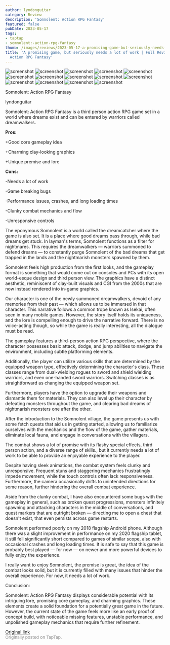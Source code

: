 ```yaml
---
author: lyndonguitar
category: Review
description: 'Somnolent: Action RPG Fantasy'
featured: false
pubDate: 2023-05-17
tags:
- taptap
- somnolent:-action-rpg-fantasy
thumb: /images/reviews/2023-05-17-a-promising-game-but-seriously-needs-a-lot-of-work--full-review---somnolent-action-rpg-fa-0.avif
title: 'A promising game, but seriously needs a lot of work | Full Review - Somnolent:
  Action RPG Fantasy'
---
```


<div class="gallery">
  <img src="/images/reviews/2023-05-17-a-promising-game-but-seriously-needs-a-lot-of-work--full-review---somnolent-action-rpg-fa-0.avif" alt="screenshot" />
  <img src="/images/reviews/2023-05-17-a-promising-game-but-seriously-needs-a-lot-of-work--full-review---somnolent-action-rpg-fa-1.avif" alt="screenshot" />
  <img src="/images/reviews/2023-05-17-a-promising-game-but-seriously-needs-a-lot-of-work--full-review---somnolent-action-rpg-fa-2.avif" alt="screenshot" />
  <img src="/images/reviews/2023-05-17-a-promising-game-but-seriously-needs-a-lot-of-work--full-review---somnolent-action-rpg-fa-3.avif" alt="screenshot" />
  <img src="/images/reviews/2023-05-17-a-promising-game-but-seriously-needs-a-lot-of-work--full-review---somnolent-action-rpg-fa-4.avif" alt="screenshot" />
  <img src="/images/reviews/2023-05-17-a-promising-game-but-seriously-needs-a-lot-of-work--full-review---somnolent-action-rpg-fa-5.avif" alt="screenshot" />
  <img src="/images/reviews/2023-05-17-a-promising-game-but-seriously-needs-a-lot-of-work--full-review---somnolent-action-rpg-fa-6.avif" alt="screenshot" />
  <img src="/images/reviews/2023-05-17-a-promising-game-but-seriously-needs-a-lot-of-work--full-review---somnolent-action-rpg-fa-7.avif" alt="screenshot" />
  <img src="/images/reviews/2023-05-17-a-promising-game-but-seriously-needs-a-lot-of-work--full-review---somnolent-action-rpg-fa-8.avif" alt="screenshot" />
  <img src="/images/reviews/2023-05-17-a-promising-game-but-seriously-needs-a-lot-of-work--full-review---somnolent-action-rpg-fa-9.avif" alt="screenshot" />
  <img src="/images/reviews/2023-05-17-a-promising-game-but-seriously-needs-a-lot-of-work--full-review---somnolent-action-rpg-fa-10.avif" alt="screenshot" />
  <img src="/images/reviews/2023-05-17-a-promising-game-but-seriously-needs-a-lot-of-work--full-review---somnolent-action-rpg-fa-11.avif" alt="screenshot" />
  <img src="/images/reviews/2023-05-17-a-promising-game-but-seriously-needs-a-lot-of-work--full-review---somnolent-action-rpg-fa-12.avif" alt="screenshot" />
  <img src="/images/reviews/2023-05-17-a-promising-game-but-seriously-needs-a-lot-of-work--full-review---somnolent-action-rpg-fa-13.avif" alt="screenshot" />
</div>

Somnolent: Action RPG Fantasy

lyndonguitar

Somnolent: Action RPG Fantasy is a third person action RPG game set in a world where dreams exist and can be entered by warriors called dreamwalkers.


**Pros:**


+Good core gameplay idea

+Charming clay-looking graphics

+Unique premise and lore


**Cons:**


-Needs a lot of work

-Game breaking bugs

-Performance issues, crashes, and long loading times

-Clunky combat mechanics and flow

-Unresponsive controls

The eponymous Somnolent is a world called the dreamcatcher where the game is also set. It is a place where good dreams pass through, while bad dreams get stuck. In layman's terms, Somnolent functions as a filter for nightmares. This requires the dreamwalkers — warriors summoned to defend dreams — to constantly purge Somnolent of the bad dreams that get trapped in the lands and the nightmarish monsters spawned by them.

Somnolent feels high production from the first looks, and the gameplay format is something that would come out on consoles and PCs with its open world-esque design and third person view. The graphics have a distinct aesthetic, reminiscent of clay-built visuals and CGI from the 2000s that are now instead rendered into in-game graphics.

Our character is one of the newly summoned dreamwalkers, devoid of any memories from their past — which allows us to be immersed in that character. This narrative follows a common trope known as Isekai, often seen in many mobile games. However, the story itself holds its uniqueness, and the lore is compelling enough to drive the narrative forward. There is no voice-acting though, so while the game is really interesting, all the dialogue must be read.

The gameplay features a third-person action RPG perspective, where the character possesses basic attack, dodge, and jump abilities to navigate the environment, including subtle platforming elements.

Additionally, the player can utilize various skills that are determined by the equipped weapon type, effectively determining the character's class. These classes range from dual-wielding rogues to sword and shield wielding warriors, and even one-handed sword warriors. Switching classes is as straightforward as changing the equipped weapon set.

Furthermore, players have the option to upgrade their weapons and dismantle them for materials. They can also level up their character by defeating monsters throughout the game, and clearing bad dreams of nightmarish monsters one after the other.

After the introduction to the Somnolent village, the game presents us with some fetch quests that aid us in getting started, allowing us to familiarize ourselves with the mechanics and the flow of the game, gather materials, eliminate local fauna, and engage in conversations with the villagers.

The combat shows a lot of promise with its flashy special effects, third person action, and a diverse range of skills., but it currently needs a lot of work to be able to provide an enjoyable experience to the player.

Despite having sleek animations, the combat system feels clunky and unresponsive. Frequent stuns and staggering mechanics frustratingly impede movement, while the touch controls often lack responsiveness. Furthermore, the camera occasionally drifts to unintended directions for some reason, further hindering the overall combat experience.

Aside from the clunky combat, I have also encountered some bugs with the gameplay in general, such as broken quest progressions, monsters infinitely spawning and attacking characters in the middle of conversations, and quest markers that are outright broken — directing me to open a chest that doesn't exist, that even persists across game restarts.

Somnolent performed poorly on my 2018 flagship Android phone. Although there was a slight improvement in performance on my 2020 flagship tablet, it still fell significantly short compared to games of similar scope, also with occasional crashes and long loading times. It is safe to say that this game is probably best played — for now — on newer and more powerful devices to fully enjoy the experience.

I really want to enjoy Somnolent, the premise is great, the idea of the combat looks solid, but it is currently filled with many issues that hinder the overall experience. For now, it needs a lot of work.

Conclusion:

Somnolent: Action RPG Fantasy displays considerable potential with its intriguing lore, promising core gameplay, and charming graphics. These elements create a solid foundation for a potentially great game in the future. However, the current state of the game feels more like an early proof of concept build, with noticeable missing features, unstable performance, and unpolished gameplay mechanics that require further refinement.

[Original link](https://www.taptap.io/post/5461731)<br><span style="font-size: 0.95em; color: #888;">Originally posted on TapTap.</span>
